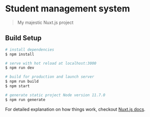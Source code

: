 # Student management system

> My majestic Nuxt.js project

## Build Setup

``` bash
# install dependencies
$ npm install

# serve with hot reload at localhost:3000
$ npm run dev

# build for production and launch server
$ npm run build
$ npm start

# generate static project Node version 11.7.0
$ npm run generate
```

For detailed explanation on how things work, checkout [Nuxt.js docs](https://nuxtjs.org).
